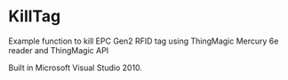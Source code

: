 KillTag
=======

Example function to kill EPC Gen2 RFID tag using ThingMagic Mercury 6e reader and ThingMagic API

Built in Microsoft Visual Studio 2010.
